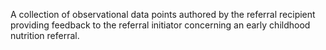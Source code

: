 A collection of observational data points authored by the referral recipient providing feedback to the referral initiator concerning an early childhood nutrition referral.